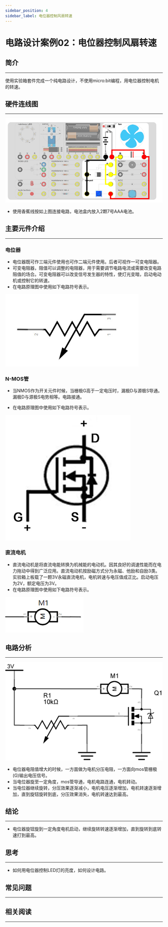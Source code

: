 ```yaml
---
sidebar_position: 4
sidebar_label: 电位器控制风扇转速
---
```


# 电路设计案例02：电位器控制风扇转速

## 简介 ##
---
使用实验箱套件完成一个纯电路设计，不使用micro:bit编程，用电位器控制电机的转速。

## 硬件连线图 ##
---

![](./images/VO9NEwe.png)

- 使用香蕉线按如上图连接电路，电池盒内放入2颗7号AAA电池。

## 主要元件介绍 ##
---
### 电位器 ###

- 电位器既可作三端元件使用也可作二端元件使用。后者可视作一可变电阻器。
- 可变电阻器，阻值可以调整的电阻器，用于需要调节电路电流或需要改变电路阻值的场合。可变电阻器可以改变信号发生器的特性，使灯光变暗，启动电动机或控制它的转速。
- 在电路原理图中使用如下电路符号表示。

![](./images/H4BlhWs.jpg)


### N-MOS管 ###

- 当NMOS作为开关元件时候，当栅极G高于一定电压时，漏极D与源极S导通。漏极D与源极S电势相等。电路接通。

- 在电路原理图中使用如下电路符号表示。

![](./images/pAPvoYd.jpg)

### 直流电机 ###

- 直流电动机是将直流电能转换为机械能的电动机。因其良好的调速性能而在电力拖动中得到广泛应用。直流电动机按励磁方式分为永磁、他励和自励3类。实验箱上板载了一颗3V永磁直流电机，电机转速与电压值成正比。启动电压为2V，额定电压为3V。
- 在电路原理图中使用如下电路符号表示。

![](./images/w9gVNIj.jpg)

## 电路分析 ##
---

![](./images/HH1dh6R.png)

- 电位器电阻值增大的时候，一方面做为电机分压电阻，一方面向mos管栅极(G)输出电压信号。
- 当电位器旋至一定角度，mos管导通，电机电路连通，电机转动。
- 当电位器继续旋转，分压效果逐渐减小，电机电压逐渐增加，电机转速逐渐增加，直到旋钮旋转到底，分压效果消失，电机转速达到最高。

## 结论
---

- 电位器旋钮旋到一定角度电机启动，继续旋转转速逐渐增加，直到旋转到底转速打到最高。

## 思考
---

- 如何用电位器控制LED灯的亮度，如何设计电路。

## 常见问题
---

## 相关阅读
---
